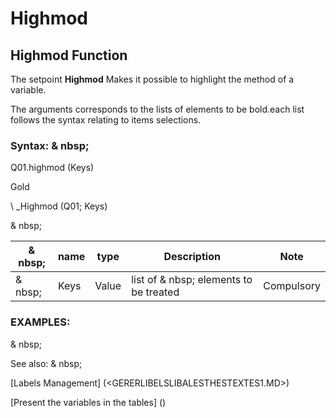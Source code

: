 # Highmod

## Highmod Function

The setpoint **Highmod** Makes it possible to highlight the method of a variable.

The arguments corresponds to the lists of elements to be bold.each list follows the syntax relating to items selections.

### Syntax: & nbsp;

Q01.highmod (Keys)

Gold

\ _Highmod (Q01; Keys)

& nbsp;

| & nbsp; | **name** | **type** | **Description** | **Note** |
| --- | --- | --- | --- | --- |
| & nbsp; | Keys | Value | list of & nbsp; elements to be treated | Compulsory |

### EXAMPLES:

& nbsp;

See also: & nbsp;

[Labels Management] (<GERERLIBELSLIBALESTHESTEXTES1.MD>)

[Present the variables in the tables] (<PertERDERLESVARIABLE WHILESTAB1.MD>)